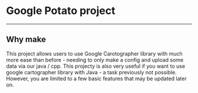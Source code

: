 # Google Potato project

---

## Why make

This project allows users to use Google Carotographer library with much more ease than before - needing to only make a config and upload some data via our java / cpp. This projecty is also very useful if you want to use google cartographer library with Java - a task previously not possible. However, you are limited to a few basic features that may be updated later on. 
